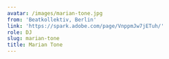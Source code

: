 ```yaml
---
avatar: /images/marian-tone.jpg
from: 'Beatkollektiv, Berlin'
link: 'https://spark.adobe.com/page/VnppmJw7jETuh/'
role: DJ
slug: marian-tone
title: Marian Tone
---
```



